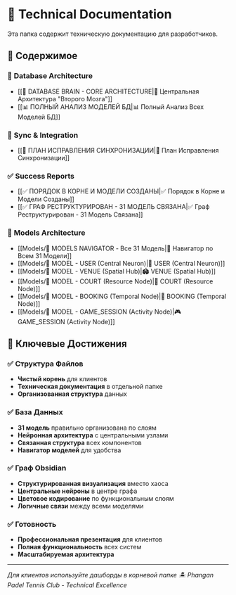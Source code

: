 # 🔧 Technical Documentation

Эта папка содержит техническую документацию для разработчиков.

## 📁 Содержимое

### 🧠 **Database Architecture**
- [[🧠 DATABASE BRAIN - CORE ARCHITECTURE|🧠 Центральная Архитектура "Второго Мозга"]]
- [[📊 ПОЛНЫЙ АНАЛИЗ МОДЕЛЕЙ БД|📊 Полный Анализ Всех Моделей БД]]

### 🔄 **Sync & Integration**
- [[🔧 ПЛАН ИСПРАВЛЕНИЯ СИНХРОНИЗАЦИИ|🔧 План Исправления Синхронизации]]

### ✅ **Success Reports**
- [[✅ ПОРЯДОК В КОРНЕ И МОДЕЛИ СОЗДАНЫ|✅ Порядок в Корне и Модели Созданы]]
- [[✅ ГРАФ РЕСТРУКТУРИРОВАН - 31 МОДЕЛЬ СВЯЗАНА|✅ Граф Реструктурирован - 31 Модель Связана]]

### 🧠 **Models Architecture**
- [[Models/🧠 MODELS NAVIGATOR - Все 31 Модель|🧠 Навигатор по Всем 31 Модели]]
- [[Models/🧠 MODEL - USER (Central Neuron)|👥 USER (Central Neuron)]]
- [[Models/🧠 MODEL - VENUE (Spatial Hub)|🏟️ VENUE (Spatial Hub)]]
- [[Models/🧠 MODEL - COURT (Resource Node)|🎾 COURT (Resource Node)]]
- [[Models/🧠 MODEL - BOOKING (Temporal Node)|📅 BOOKING (Temporal Node)]]
- [[Models/🧠 MODEL - GAME_SESSION (Activity Node)|🎮 GAME_SESSION (Activity Node)]]

## 🎯 **Ключевые Достижения**

### ✅ **Структура Файлов**
- **Чистый корень** для клиентов
- **Техническая документация** в отдельной папке
- **Организованная структура** данных

### ✅ **База Данных**
- **31 модель** правильно организована по слоям
- **Нейронная архитектура** с центральными узлами
- **Связанная структура** всех компонентов
- **Навигатор моделей** для удобства

### ✅ **Граф Obsidian**
- **Структурированная визуализация** вместо хаоса
- **Центральные нейроны** в центре графа
- **Цветовое кодирование** по функциональным слоям
- **Логичные связи** между всеми моделями

### ✅ **Готовность**
- **Профессиональная презентация** для клиентов
- **Полная функциональность** всех систем
- **Масштабируемая архитектура**

---

*Для клиентов используйте дашборды в корневой папке*
*🏝️ Phangan Padel Tennis Club - Technical Excellence*
